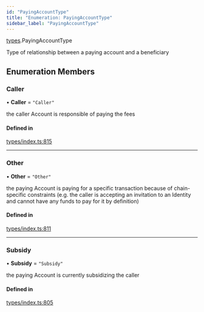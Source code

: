 ```yaml
---
id: "PayingAccountType"
title: "Enumeration: PayingAccountType"
sidebar_label: "PayingAccountType"
---
```


[types](../../../modules/Types/Types.md).PayingAccountType

Type of relationship between a paying account and a beneficiary

## Enumeration Members

### Caller

• **Caller** = ``"Caller"``

the caller Account is responsible of paying the fees

#### Defined in

[types/index.ts:815](https://github.com/PolymeshAssociation/polymesh-sdk/blob/372a67e5d/src/types/index.ts#L815)

___

### Other

• **Other** = ``"Other"``

the paying Account is paying for a specific transaction because of
  chain-specific constraints (e.g. the caller is accepting an invitation to an Identity
  and cannot have any funds to pay for it by definition)

#### Defined in

[types/index.ts:811](https://github.com/PolymeshAssociation/polymesh-sdk/blob/372a67e5d/src/types/index.ts#L811)

___

### Subsidy

• **Subsidy** = ``"Subsidy"``

the paying Account is currently subsidizing the caller

#### Defined in

[types/index.ts:805](https://github.com/PolymeshAssociation/polymesh-sdk/blob/372a67e5d/src/types/index.ts#L805)
